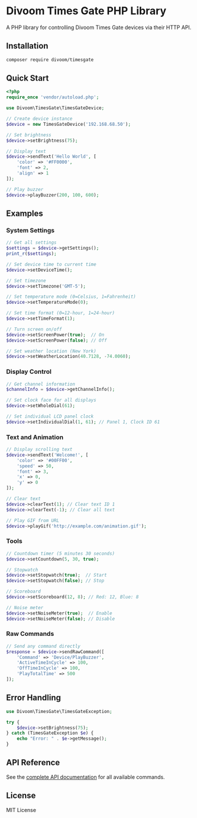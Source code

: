# Divoom Times Gate PHP Library

A PHP library for controlling Divoom Times Gate devices via their HTTP API.

## Installation

```bash
composer require divoom/timesgate
```

## Quick Start

```php
<?php
require_once 'vendor/autoload.php';

use Divoom\TimesGate\TimesGateDevice;

// Create device instance
$device = new TimesGateDevice('192.168.68.50');

// Set brightness
$device->setBrightness(75);

// Display text
$device->sendText('Hello World', [
    'color' => '#FF0000',
    'font' => 2,
    'align' => 1
]);

// Play buzzer
$device->playBuzzer(200, 100, 600);
```

## Examples

### System Settings

```php
// Get all settings
$settings = $device->getSettings();
print_r($settings);

// Set device time to current time
$device->setDeviceTime();

// Set timezone
$device->setTimezone('GMT-5');

// Set temperature mode (0=Celsius, 1=Fahrenheit)
$device->setTemperatureMode(0);

// Set time format (0=12-hour, 1=24-hour)
$device->setTimeFormat(1);

// Turn screen on/off
$device->setScreenPower(true);  // On
$device->setScreenPower(false); // Off

// Set weather location (New York)
$device->setWeatherLocation(40.7128, -74.0060);
```

### Display Control

```php
// Get channel information
$channelInfo = $device->getChannelInfo();

// Set clock face for all displays
$device->setWholeDial(61);

// Set individual LCD panel clock
$device->setIndividualDial(1, 61); // Panel 1, Clock ID 61
```

### Text and Animation

```php
// Display scrolling text
$device->sendText('Welcome!', [
    'color' => '#00FF00',
    'speed' => 50,
    'font' => 3,
    'x' => 0,
    'y' => 0
]);

// Clear text
$device->clearText(1); // Clear text ID 1
$device->clearText(-1); // Clear all text

// Play GIF from URL
$device->playGif('http://example.com/animation.gif');
```

### Tools

```php
// Countdown timer (5 minutes 30 seconds)
$device->setCountdown(5, 30, true);

// Stopwatch
$device->setStopwatch(true);  // Start
$device->setStopwatch(false); // Stop

// Scoreboard
$device->setScoreboard(12, 8); // Red: 12, Blue: 8

// Noise meter
$device->setNoiseMeter(true);  // Enable
$device->setNoiseMeter(false); // Disable
```

### Raw Commands

```php
// Send any command directly
$response = $device->sendRawCommand([
    'Command' => 'Device/PlayBuzzer',
    'ActiveTimeInCycle' => 100,
    'OffTimeInCycle' => 100,
    'PlayTotalTime' => 500
]);
```

## Error Handling

```php
use Divoom\TimesGate\TimesGateException;

try {
    $device->setBrightness(75);
} catch (TimesGateException $e) {
    echo "Error: " . $e->getMessage();
}
```

## API Reference

See the [complete API documentation](../docs/API_REFERENCE.md) for all available commands.

## License

MIT License 